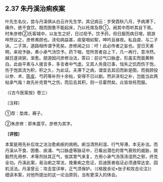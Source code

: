 ## 2.37 朱丹溪治痢疾案

叶先生名仪，尝与丹溪俱从白云许先生学。其记病云：岁癸酉秋八月，予病滞下，痛作，绝不食饮。既而困惫不能起床，乃以衽席及荐①，阙其中而听其自下焉。时朱彦修②氏客城中，以友生之好，日过视予。饮予药，但日服而病日增。朋游哗然议之，彦修弗顾也。浃旬病益甚，痰窒咽如絮，呻吟亘昼夜。私自虞、与二子诀。二子哭，道路相传谓予死矣。彦修闻之曰：吁！此必传者之妄也。翌日天甫明，来视予脉，煮小承气汤饮予。药下咽，觉所苦者自上下，凡一再行，意冷然。越日遂进粥，渐愈。朋游因问彦修治法，答曰：前诊气口脉虚，形虽实而面黄稍白。此由平素与人接言多，多言者中气虚。又其人务竟已事，恒失之饥而伤于饱，伤于饱其流为积，积之久，为此证。夫滞下之病，谓宜去其旧而新是图，而我顾投以参、术、[陈皮](https://www.gmzyjc.com/read/bc/bc11-0.0.1.0.0.md)、芍药等补剂十余帖，安得不日以剧。然非浃旬之补，岂能当此两帖承气哉！故先补完胃气之伤，而后去其积，则一旦霍然矣。众皆敛衽而服。

（《古今医案按》卷三〉

〔注释〕

①荐：垫席，褥子。

②朱彦修：即朱震亨。彦修为其字。

**〔评按〕**

本案是用先补后攻之法治愈痢疾的病例。痢当清热利湿、行气导滞，本无补法。而丹溪从不食、困惫、痰涌、气口脉虚等脉证中，已看出潜在的胃气衰败的威胁，故毅然先用参、术等剂扶其正气，俟其胃气来复，方用小承气汤荡涤湿热之邪，终克全功。丹溪此案，易治痢之常法，挽重痢之危证，启迪医者临证必须通常达变、园机活法。丹溪曾云：攻击宜详审，正气须保护。（《格致余论•张子和攻击论注》）细读本案，对他所提出的这一论治原则，当有更深入的体会。
